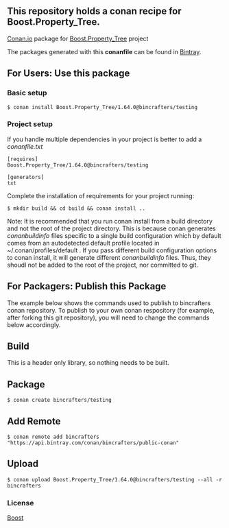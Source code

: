 ## This repository holds a conan recipe for Boost.Property_Tree.

[Conan.io](https://conan.io) package for [Boost.Property_Tree](https://github.com/Boostorg/Property_Tree) project

The packages generated with this **conanfile** can be found in [Bintray](https://bintray.com/bincrafters/public-conan/Boost.Property_Tree%3Abincrafters).

## For Users: Use this package

### Basic setup

    $ conan install Boost.Property_Tree/1.64.0@bincrafters/testing

### Project setup

If you handle multiple dependencies in your project is better to add a *conanfile.txt*

    [requires]
    Boost.Property_Tree/1.64.0@bincrafters/testing

    [generators]
    txt

Complete the installation of requirements for your project running:</small></span>

    $ mkdir build && cd build && conan install ..
	
Note: It is recommended that you run conan install from a build directory and not the root of the project directory.  This is because conan generates *conanbuildinfo* files specific to a single build configuration which by default comes from an autodetected default profile located in ~/.conan/profiles/default .  If you pass different build configuration options to conan install, it will generate different *conanbuildinfo* files.  Thus, they shoudl not be added to the root of the project, nor committed to git. 

## For Packagers: Publish this Package

The example below shows the commands used to publish to bincrafters conan repository. To publish to your own conan respository (for example, after forking this git repository), you will need to change the commands below accordingly. 

## Build  

This is a header only library, so nothing needs to be built.

## Package 

    $ conan create bincrafters/testing
	
## Add Remote

	$ conan remote add bincrafters "https://api.bintray.com/conan/bincrafters/public-conan"

## Upload

    $ conan upload Boost.Property_Tree/1.64.0@bincrafters/testing --all -r bincrafters

### License
[Boost](LICENSE)
